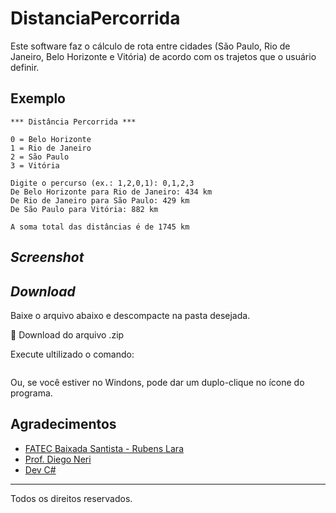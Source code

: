 # DistanciaPercorrida

Este software faz o cálculo de rota entre cidades (São Paulo, Rio de Janeiro, Belo Horizonte e Vitória) de acordo com os trajetos que o usuário definir.

## Exemplo

```
*** Distância Percorrida ***

0 = Belo Horizonte
1 = Rio de Janeiro
2 = São Paulo
3 = Vitória

Digite o percurso (ex.: 1,2,0,1): 0,1,2,3
De Belo Horizonte para Rio de Janeiro: 434 km
De Rio de Janeiro para São Paulo: 429 km
De São Paulo para Vitória: 882 km

A soma total das distâncias é de 1745 km
```

## _Screenshot_


## _Download_

Baixe o arquivo abaixo e descompacte na pasta desejada.

📁  Download do arquivo .zip

Execute ultilizado o comando:

```

```

Ou, se você estiver no Windons, pode dar um duplo-clique no ícone do programa.

## Agradecimentos

- [FATEC Baixada Santista - Rubens Lara](https://fatecrl.edu.br/)
- [Prof. Diego Neri](https://github.com/diegoneri)
- [Dev C#](https://github.com/diegoneri/aulas-lp-csharp)

---

Todos os direitos reservados.